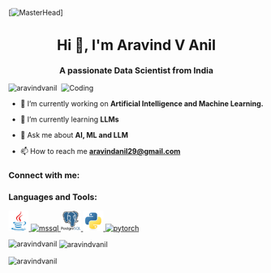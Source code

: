 [![MasterHead](https://user-images.githubusercontent.com/90236635/232446433-d5540fa2-fe28-4bb8-b929-cdb51fe61336.gif)]
<h1 align="center">Hi 👋, I'm Aravind V Anil</h1>
<h3 align="center">A passionate Data Scientist from India</h3>
<img align="right"alt="Coding"width="400"src="https://encryptedtbn0.gstatic.com/imagesq=tbn:ANd9GcTJsKZVppBhshJBN6_RHp9luylwz4eQO4I8Tg&s">

<p align="left"> <img src="https://komarev.com/ghpvc/?username=aravindvanil&label=Profile%20views&color=0e75b6&style=flat" alt="aravindvanil" /> </p>

- 🔭 I’m currently working on **Artificial Intelligence and Machine Learning.**

- 🌱 I’m currently learning **LLMs**

- 💬 Ask me about **AI, ML and LLM**

- 📫 How to reach me **aravindanil29@gmail.com**

<h3 align="left">Connect with me:</h3>
<p align="left">
</p>

<h3 align="left">Languages and Tools:</h3>
<p align="left"> <a href="https://www.java.com" target="_blank" rel="noreferrer"> <img src="https://raw.githubusercontent.com/devicons/devicon/master/icons/java/java-original.svg" alt="java" width="40" height="40"/> </a> <a href="https://www.microsoft.com/en-us/sql-server" target="_blank" rel="noreferrer"> <img src="https://www.svgrepo.com/show/303229/microsoft-sql-server-logo.svg" alt="mssql" width="40" height="40"/> </a> <a href="https://www.postgresql.org" target="_blank" rel="noreferrer"> <img src="https://raw.githubusercontent.com/devicons/devicon/master/icons/postgresql/postgresql-original-wordmark.svg" alt="postgresql" width="40" height="40"/> </a> <a href="https://www.python.org" target="_blank" rel="noreferrer"> <img src="https://raw.githubusercontent.com/devicons/devicon/master/icons/python/python-original.svg" alt="python" width="40" height="40"/> </a> <a href="https://pytorch.org/" target="_blank" rel="noreferrer"> <img src="https://www.vectorlogo.zone/logos/pytorch/pytorch-icon.svg" alt="pytorch" width="40" height="40"/> </a> </p>

<p><img align="left" src="https://github-readme-stats.vercel.app/api/top-langs?username=aravindvanil&show_icons=true&locale=en&layout=compact" alt="aravindvanil" /></p>

<p>&nbsp;<img align="center" src="https://github-readme-stats.vercel.app/api?username=aravindvanil&show_icons=true&locale=en" alt="aravindvanil" /></p>

<p><img align="center" src="https://github-readme-streak-stats.herokuapp.com/?user=aravindvanil&" alt="aravindvanil" /></p>
